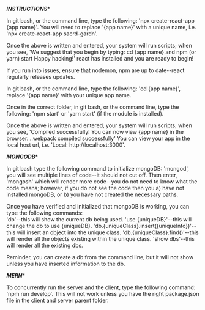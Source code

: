 *********INSTRUCTIONS**********

In git bash, or the command line, type the following: 'npx create-react-app {app name}'. You will need to replace '{app name}' with a unique name, i.e. 'npx create-react-app sacrd-gardn'. 

Once the above is written and entered, your system will run scripts; when you see, 'We suggest that you begin by typing: cd {app name} and npm (or yarn) start Happy hacking!' react has installed and you are ready to begin!

If you run into issues, ensure that nodemon, npm are up to date--react regularly releases updates. 

In git bash, or the command line, type the following: 'cd {app name}', replace '{app name}' with your unique app name. 

Once in the correct folder, in git bash, or the command line, type the following: 'npm start' or 'yarn start' (if the module is installed).

Once the above is written and entered, your system will run scripts; when you see, 'Compiled successfully! You can now view {app name} in the browser....webpack compiled successfully' You can view your app in the local host url, i.e. 'Local:            http://localhost:3000'. 

*************MONGODB**************

In git bash type the following command to initialize mongoDB: 'mongod', you will see multiple lines of code--it should not cut off. Then enter, 'mongosh' which will render more code--you do not need to know what the code means; however, if you do not see the code then you a) have not installed mongoDB, or b) you have not created the necessary paths. 

Once you have verified and initialized that mongoDB is working, you can type the following commands:\
'db'--this will show the current db being used.
'use {uniqueDB}'--this will change the db to use {uniqueDB}.
'db.{uniqueClass}.insert({uniqueInfo})'--this will insert an object into the unique class.
'db.{uniqueClass}.find()'--this will render all the objects existing within the unique class. 
'show dbs'--this will render all the existing dbs.

Reminder, you can create a db from the command line, but it will not show unless you have inserted information to the db. 

***********MERN************

To concurrently run the server and the client, type the following command: 'npm run develop'. This will not work unless you have the right package.json file in the client and server parent folder. 

